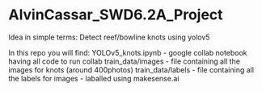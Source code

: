 # AlvinCassar_SWD6.2A_Project

Idea in simple terms: 
    Detect reef/bowline knots using yolov5

In this repo you will find:
    YOLOv5_knots.ipynb - google collab notebook having all code to run collab
    train_data/images - file containing all the images for knots (around 400photos)
    train_data/labels - file containing all the labels for images - laballed using makesense.ai
    
  
